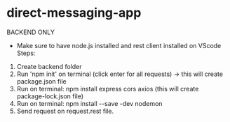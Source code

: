 # direct-messaging-app

BACKEND ONLY
- Make sure to have node.js installed and rest client installed on VScode
Steps:
1. Create backend folder
2. Run 'npm init' on terminal (click enter for all requests) -> this will create package.json file
4. Run on terminal: npm install express cors axios (this will create package-lock.json file)
5. Run on terminal: npm install --save -dev nodemon
6. Send request on request.rest file.
